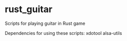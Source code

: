 # rust_guitar
Scripts for playing guitar in Rust game

Dependencies for using these scripts:
xdotool
alsa-utils
